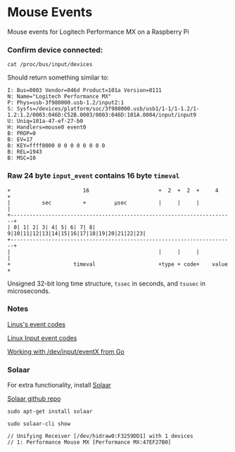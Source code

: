 # Mouse Events

Mouse events for Logitech Performance MX on a Raspberry Pi

### Confirm device connected:

```
cat /proc/bus/input/devices
```

Should return something similar to:

```
I: Bus=0003 Vendor=046d Product=101a Version=0111
N: Name="Logitech Performance MX"
P: Phys=usb-3f980000.usb-1.2/input2:1
S: Sysfs=/devices/platform/soc/3f980000.usb/usb1/1-1/1-1.2/1-1.2:1.2/0003:046D:C52B.0003/0003:046D:101A.0004/input/input9
U: Uniq=101a-47-ef-27-b0
H: Handlers=mouse0 event0
B: PROP=0
B: EV=17
B: KEY=ffff0000 0 0 0 0 0 0 0 0
B: REL=1943
B: MSC=10
```

### Raw 24 byte `input_event` contains 16 byte `timeval`

```
+                       16                      +  2  +  2  +     4     +
|          sec          +         µsec          |     |     |           |
+-----------------------------------------------------------------------+
| 0| 1| 2| 3| 4| 5| 6| 7| 8| 9|10|11|12|13|14|15|16|17|18|19|20|21|22|23|
+-----------------------------------------------------------------------+
|                                               |     |     |           |
+                    timeval                    +type + code+    value  +
```

Unsigned 32-bit long time structure, `tssec` in seconds, and `tsusec` in microseconds.

### Notes

[Linus's event codes](https://github.com/torvalds/linux/blob/master/include/uapi/linux/input-event-codes.h)

[Linux Input event codes](https://www.kernel.org/doc/html/v4.18/input/event-codes.html#event-types)

[Working with /dev/input/eventX from Go](https://janczer.github.io/work-with-dev-input/)

### Solaar

For extra functionality, install [Solaar](https://pwr-solaar.github.io/Solaar/)

[Solaar github repo](https://github.com/pwr-Solaar/Solaar)

```
sudo apt-get install solaar

sudo solaar-cli show

// Unifying Receiver [/dev/hidraw0:F3259DD1] with 1 devices
// 1: Performance Mouse MX [Performance MX:47EF27B0]
```
